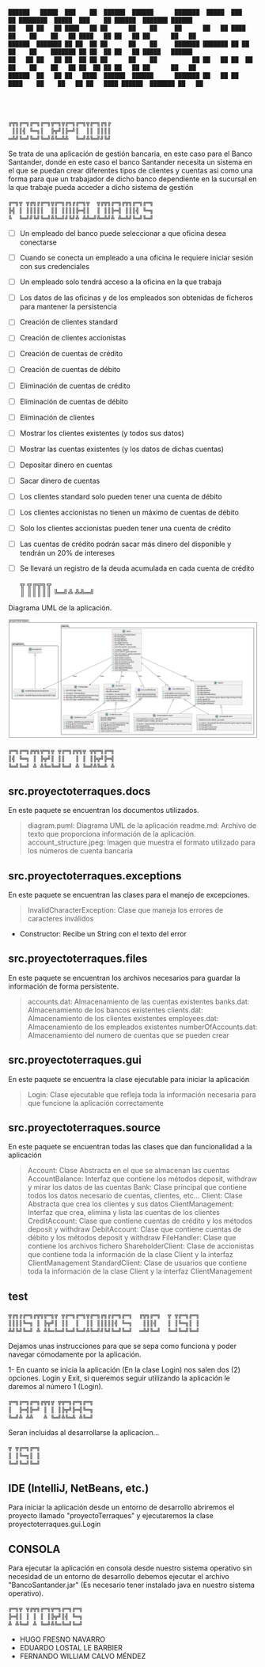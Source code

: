     ██████   █████  ███    ██  ██████  ██████      ███████  █████  ███    ██ ████████  █████  ███    ██ ██████  ███████ ██████  
    ██   ██ ██   ██ ████   ██ ██      ██    ██     ██      ██   ██ ████   ██    ██    ██   ██ ████   ██ ██   ██ ██      ██   ██
    ██████  ███████ ██ ██  ██ ██      ██    ██     ███████ ███████ ██ ██  ██    ██    ███████ ██ ██  ██ ██   ██ █████   ██████  
    ██   ██ ██   ██ ██  ██ ██ ██      ██    ██          ██ ██   ██ ██  ██ ██    ██    ██   ██ ██  ██ ██ ██   ██ ██      ██   ██
    ██████  ██   ██ ██   ████  ██████  ██████      ███████ ██   ██ ██   ████    ██    ██   ██ ██   ████ ██████  ███████ ██   ██ 




    ╔╦╗╔═╗╔═╗╔═╗╦═╗╦╔═╗╔═╗╦╔═╗╔╗╔
     ║║║╣ ╚═╗║  ╠╦╝║╠═╝║  ║║ ║║║║
    ═╩╝╚═╝╚═╝╚═╝╩╚═╩╩  ╚═╝╩╚═╝╝╚╝


Se trata de una aplicación de gestión bancaria, en este caso para el Banco Santander, donde en este caso el banco
Santander necesita un sistema en el que se puedan crear diferentes tipos de clientes y cuentas asi como una forma
para que un trabajador de dicho banco dependiente en la sucursal en la que trabaje pueda acceder a dicho sistema de
gestión



    ╔═╗╦ ╦╔╗╔╔═╗╦╔═╗╔╗╔╔═╗╦  ╦╔╦╗╔═╗╔╦╗╔═╗╔═╗
    ╠╣ ║ ║║║║║  ║║ ║║║║╠═╣║  ║ ║║╠═╣ ║║║╣ ╚═╗
    ╚  ╚═╝╝╚╝╚═╝╩╚═╝╝╚╝╩ ╩╩═╝╩═╩╝╩ ╩═╩╝╚═╝╚═╝

        
* [ ] Un empleado del banco puede seleccionar a que oficina desea conectarse 
* [ ] Cuando se conecta un empleado a una oficina le requiere iniciar sesión con sus credenciales
* [ ] Un empleado solo tendrá acceso a la oficina en la que trabaja 
* [ ] Los datos de las oficinas y de los empleados son obtenidas de ficheros para mantener la persistencia 
* [ ] Creación de clientes standard
* [ ] Creación de clientes accionistas
* [ ] Creación de cuentas de crédito
* [ ] Creación de cuentas de débito
* [ ] Eliminación de cuentas de crédito
* [ ] Eliminación de cuentas de débito
* [ ] Eliminación de clientes
* [ ] Mostrar los clientes existentes (y todos sus datos)
* [ ] Mostrar las cuentas existentes (y los datos de dichas cuentas)
* [ ] Depositar dinero en cuentas
* [ ] Sacar dinero de cuentas
* [ ] Los clientes standard solo pueden tener una cuenta de débito
* [ ] Los clientes accionistas no tienen un máximo de cuentas de débito
* [ ] Solo los clientes accionistas pueden tener una cuenta de crédito
* [ ] Las cuentas de crédito podrán sacar más dinero del disponible y tendrán un 20% de intereses
* [ ] Se llevará un registro de la deuda acumulada en cada cuenta de crédito



    ╦ ╦╔╦╗╦  
    ║ ║║║║║
    ╚═╝╩ ╩╩═╝

Diagrama UML de la aplicación.



![](uml.png)



    ╔═╗╔═╗╔╦╗╦═╗╦ ╦╔═╗╔╦╗╦ ╦╦═╗╔═╗
    ║╣ ╚═╗ ║ ╠╦╝║ ║║   ║ ║ ║╠╦╝╠═╣
    ╚═╝╚═╝ ╩ ╩╚═╚═╝╚═╝ ╩ ╚═╝╩╚═╩ ╩


src.proyectoterraques.docs
----------------------------
En este paquete se encuentran los documentos utilizados.       

> diagram.puml: Diagrama UML de la aplicación
> readme.md: Archivo de texto que proporciona información de la aplicación.
> account_structure.jpeg: Imagen que muestra el formato utilizado para los números de cuenta bancaria
		
		
src.proyectoterraques.exceptions
----------------------------------
En este paquete se encuentran las clases para el manejo de excepciones.

> InvalidCharacterException: Clase que maneja los errores de caracteres inválidos
- Constructor: Recibe un String con el texto del error


src.proyectoterraques.files
-----------------------------
En este paquete se encuentran los archivos necesarios para guardar la información de forma persistente.

> accounts.dat: Almacenamiento de las cuentas existentes
> banks.dat: Almacenamiento de los bancos existentes
> clients.dat: Almacenamiento de los clientes existentes
> employees.dat: Almacenamiento de los empleados existentes
> numberOfAccounts.dat: Almacenamiento del numero de cuentas que se pueden crear
	     
src.proyectoterraques.gui
---------------------------
En este paquete se encuentra la clase ejecutable para iniciar la aplicación

> Login: Clase ejecutable que refleja toda la información necesaria para que funcione la aplicación correctamente


src.proyectoterraques.source
------------------------------
En este paquete se encuentran todas las clases que dan funcionalidad a la aplicación

> Account: Clase Abstracta en el que se almacenan las cuentas
> AccountBalance: Interfaz que contiene los métodos deposit, withdraw y mirar los datos de las cuentas
> Bank: Clase principal que contiene todos los datos necesario de cuentas, clientes, etc... 
> Client: Clase Abstracta que crea los clientes y sus datos
> ClientManagement: Interfaz que crea, elimina y lista las cuentas de los clientes
> CreditAccount: Clase que contiene cuentas de crédito y los métodos deposit y withdraw
> DebitAccount: Clase que contiene cuentas de débito y los métodos deposit y withdraw
> FileHandler: Clase que contiene los archivos fichero
> ShareholderClient: Clase de accionistas que contiene toda la información de la clase Client y la interfaz ClientManagement
> StandardClient: Clase de usuarios que contiene toda la información de la clase Client y la interfaz ClientManagement

test
------
 







    ╦╔╗╔╔═╗╔╦╗╦═╗╦ ╦╔═╗╔═╗╦╔═╗╔╗╔╔═╗╔═╗  ╔╦╗╔═╗  ╦ ╦╔═╗╔═╗
    ║║║║╚═╗ ║ ╠╦╝║ ║║  ║  ║║ ║║║║║╣ ╚═╗   ║║║╣   ║ ║╚═╗║ ║
    ╩╝╚╝╚═╝ ╩ ╩╚═╚═╝╚═╝╚═╝╩╚═╝╝╚╝╚═╝╚═╝  ═╩╝╚═╝  ╚═╝╚═╝╚═╝
    
Dejamos unas instrucciones para que se sepa como funciona y poder navegar cómodamente por la aplicación.

1- En cuanto se inicia la aplicación (En la clase Login) nos salen dos (2) opciones. Login y Exit, si queremos seguir utilizando la aplicación le daremos al número 1 (Login).





    ╔═╗╔═╗╔═╗╔╦╗╦ ╦╦═╗╔═╗╔═╗
    ║  ╠═╣╠═╝ ║ ║ ║╠╦╝╠═╣╚═╗
    ╚═╝╩ ╩╩   ╩ ╚═╝╩╚═╩ ╩╚═╝


Seran incluidas al desarrollarse la aplicacion...



    ╦ ╦╔═╗╔═╗
    ║ ║╚═╗║ ║
    ╚═╝╚═╝╚═╝


## IDE (IntelliJ, NetBeans, etc.)
Para iniciar la aplicación desde un entorno de desarrollo abriremos el proyecto
llamado "proyectoTerraques" y ejecutaremos la clase proyectoterraques.gui.Login
		
		
## CONSOLA
Para ejecutar la aplicación en consola desde nuestro sistema operativo sin necesidad
de un entorno de desarrollo debemos ejecutar el archivo "BancoSantander.jar"
(Es necesario tener instalado java en nuestro sistema operativo).

    

    ╔═╗╦ ╦╔╦╗╔═╗╦═╗╔═╗╔═╗
    ╠═╣║ ║ ║ ║ ║╠╦╝║╣ ╚═╗
    ╩ ╩╚═╝ ╩ ╚═╝╩╚═╚═╝╚═╝


- HUGO FRESNO NAVARRO
- EDUARDO LOSTAL LE BARBIER
- FERNANDO WILLIAM CALVO MÉNDEZ

    